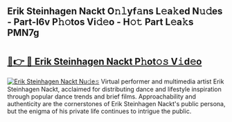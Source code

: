## Erik Steinhagen Nackt O𝚗𝚕yf𝚊ns L𝚎a𝚔ed N𝚞𝚍es - Part-I6v P𝚑𝚘tos Vi𝚍𝚎o - H𝚘𝚝 Part L𝚎a𝚔s PMN7g

# <h2><a href="http://kf1bctu.oniu.top/?m=Erik+Steinhagen+Nackt">🔗👉 🔴 Erik Steinhagen Nackt P𝚑ot𝚘𝚜 V𝚒d𝚎o</a></h2>

[![Erik Steinhagen Nackt Nu𝚍e𝚜](https://i.imgur.com/0qMVB7G.gif)](http://kf1bctu.oniu.top/?m=Erik+Steinhagen+Nackt)
Virtual performer and multimedia artist Erik Steinhagen Nackt, acclaimed for distributing dance and lifestyle inspiration through popular dance trends and brief films. Approachability and authenticity are the cornerstones of Erik Steinhagen Nackt's public persona, but the enigma of his private life continues to intrigue the public.  
